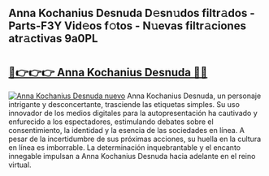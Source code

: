 ## Anna Kochanius Desnuda D𝚎sn𝚞dos filtr𝚊dos - Parts-F3Y Vid𝚎os f𝚘tos - N𝚞evas filtr𝚊ciones atr𝚊ctivas 9a0PL

# <h2><a href="http://mb67do.tromn.icu/?c=Anna+Kochanius+Desnuda">🔗👉👉👉 Anna Kochanius Desnuda 🔗🔗</a></h2>

[![Anna Kochanius Desnuda nuevo](https://i.imgur.com/pEAQMta.gif)](http://mb67do.tromn.icu/?c=Anna+Kochanius+Desnuda)
Anna Kochanius Desnuda, un personaje intrigante y desconcertante, trasciende las etiquetas simples. Su uso innovador de los medios digitales para la autopresentación ha cautivado y enfurecido a los espectadores, estimulando debates sobre el consentimiento, la identidad y la esencia de las sociedades en línea. A pesar de la incertidumbre de sus próximas acciones, su huella en la cultura en línea es imborrable. La determinación inquebrantable y el encanto innegable impulsan a Anna Kochanius Desnuda hacia adelante en el reino virtual.
